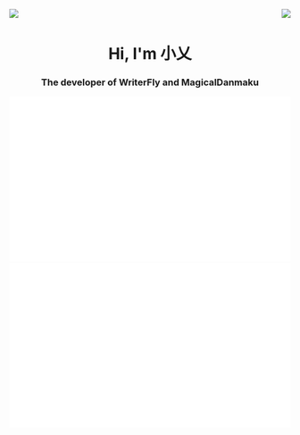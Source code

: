 <p>
  <a href="https://count.getloli.com/"><img src="https://count.getloli.com/get/@:iwxyi"></a>
  <img src="https://weather-icon.journeyad.repl.co/@hangzhou?v=1" align="right">
</p>



<h1 align="center">Hi, I'm 小乂</h1>
<h3 align="center">The developer of WriterFly and MagicalDanmaku</h3>



<!-- ![Github Stats](https://github-readme-stats.vercel.app/api?username=iwxyi&bg_color=30,e96443,904e95&title_color=fff&text_color=fff) -->

![](https://raw.githubusercontent.com/iwxyi/github-stats-transparent/output/generated/overview.svg)
![](https://raw.githubusercontent.com/iwxyi/github-stats-transparent/output/generated/languages.svg)


